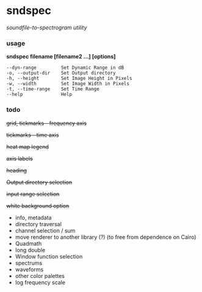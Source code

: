 # sndspec
*soundfile-to-spectrogram utility*

### usage

**sndspec filename [filename2 ...] [options]**

~~~
--dyn-range         Set Dynamic Range in dB
-o, --output-dir    Set Output directory
-h, --height        Set Image Height in Pixels
-w, --width         Set Image Width in Pixels
-t, --time-range    Set Time Range
--help              Help
~~~

### todo

~~grid, tickmarks - frequency axis~~

~~tickmarks - time axis~~

~~heat map legend~~

~~axis labels~~

~~heading~~

~~Output directory selection~~

~~input range selection~~

~~white background option~~

- info, metadata
- directory traversal
- channel selection / sum
- move renderer to another library (?) (to free from dependence on Cairo)
- Quadmath
- long double
- Window function selection
- spectrums
- waveforms
- other color palettes
- log frequency scale

